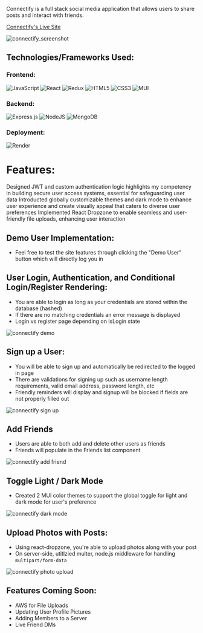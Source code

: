 Connectify is a full stack social media application that allows users to share posts and interact with friends.

[Connectify's Live Site](https://connectify-fcem.onrender.com/)

![connectify_screenshot](https://github.com/raymondlang/connectify/assets/16345938/1f1f1ae4-3618-4701-8d77-c267a427d2dd)

## Technologies/Frameworks Used:

### Frontend:
![JavaScript](https://img.shields.io/badge/Javascript-F7DF1E?style=for-the-badge&logo=javascript&logoColor=black)
![React](https://img.shields.io/badge/react-676E77?style=for-the-badge&logo=react&logoColor=#61DAFB)
![Redux](https://img.shields.io/badge/Redux-764ABC?style=for-the-badge&logo=redux&logoColor=white)
![HTML5](https://img.shields.io/badge/HTML5-E34F26?style=for-the-badge&logo=html5&logoColor=white)
![CSS3](https://img.shields.io/badge/CSS3-1572B6?style=for-the-badge&logo=css3&logoColor=white)
![MUI](https://img.shields.io/badge/MUI-%230081CB.svg?style=for-the-badge&logo=mui&logoColor=white)

### Backend:
![Express.js](https://img.shields.io/badge/express.js-%23404d59.svg?style=for-the-badge&logo=express&logoColor=%2361DAFB)
![NodeJS](https://img.shields.io/badge/node.js-6DA55F?style=for-the-badge&logo=node.js&logoColor=white)
![MongoDB](https://img.shields.io/badge/MongoDB-%234ea94b.svg?style=for-the-badge)

### Deployment:
![Render](https://img.shields.io/badge/Render-%46E3B7.svg?style=for-the-badge&logo=render&logoColor=white)

# Features:

Designed JWT and custom authentication logic highlights my competency in building secure user access systems, essential for safeguarding user data
Introducted globally customizable themes and dark mode to enhance user experience and create visually appeal that caters to diverse user preferences
Implemented React Dropzone to enable seamless and user-friendly file uploads, enhancing user interaction

## Demo User Implementation:
* Feel free to test the site features through clicking the "Demo User" button which will directly log you in

## User Login, Authentication, and Conditional Login/Register Rendering:
* You are able to login as long as your credentials are stored within the database (hashed)
* If there are no matching credentials an error message is displayed
* Login vs register page depending on isLogin state

![connectify demo](https://github.com/raymondlang/connectify/assets/16345938/fcc14ecb-4ff9-42af-b18f-8b1c2e62595d)

## Sign up a User:
* You will be able to sign up and automatically be redirected to the logged in page
* There are validations for signing up such as username length requirements, valid email address, password length, etc
* Friendly reminders will display and signup will be blocked if fields are not properly filled out

![connectify sign up](https://github.com/raymondlang/connectify/assets/16345938/a304848e-0796-46bf-9d8f-ce4a7a7319b7)

## Add Friends

* Users are able to both add and delete other users as friends
* Friends will populate in the Friends list component

![connectify add friend](https://github.com/raymondlang/connectify/assets/16345938/67d532b5-274b-4c74-9d52-15fd51dc88b5)

## Toggle Light / Dark Mode

* Created 2 MUI color themes to support the global toggle for light and dark mode for user's preference
  
![connectify dark mode](https://github.com/raymondlang/connectify/assets/16345938/246185ea-5b73-41a2-ac60-fbf63293e53f)

## Upload Photos with Posts:

* Using react-dropzone, you're able to upload photos along with your post
* On server-side, utitlzied multer, node.js middleware for handling ```multipart/form-data```

![connectify photo upload](https://github.com/raymondlang/connectify/assets/16345938/4e969304-47ac-4caa-8f07-540f87c8a058)

## Features Coming Soon:

* AWS for File Uploads
* Updating User Profile Pictures
* Adding Members to a Server
* Live Friend DMs 
